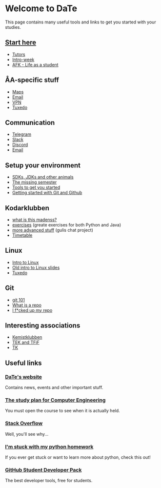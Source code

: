 # Welcome to DaTe

This page contains many useful tools and links to get you started with your studies.

## [Start here](WELCOME.md)

* [Tutors](WELCOME.md#tutors)
* [Intro-week](WELCOME.md#intro-week)
* [AFK - Life as a student](AFK.md)

## ÅA-specific stuff

* [Maps](MAPS.md)
* [Email](ABO.md#email)
* [VPN](ABO.md#vpn)
* [Tuxedo](TUXEDO.md)

## Communication

* [Telegram](COMMUNICATION.md#telegram)
* [Slack](COMMUNICATION.md#slack)
* [Discord](COMMUNICATION.md#discord)
* [Email](COMMUNICATION.md#email)

## Setup your environment

* [SDKs, JDKs and other animals](ENVIRONMENTS.md)
* [The missing semester](https://www.youtube.com/playlist?list=PLyzOVJj3bHQuloKGG59rS43e29ro7I57J)
* [Tools to get you started](TOOLS.md)
* [Getting started with Git and Github](GIT.md)

## Kodarklubben

* [what is this madenss?](KODARKLUBBEN.md)
* [exercises](https://github.com/Datateknologerna-vid-Abo-Akademi/gulis-python-exercise/blob/master/INTRODUCTION.md) (greate exercises for both Python and Java)
* [more advanced stuff](https://github.com/Datateknologerna-vid-Abo-Akademi/gulis-chat) (gulis chat project)
* [Timetable](https://github.com/Datateknologerna-vid-Abo-Akademi/gulis/blob/master/KODARKLUBBEN.md#timetable)

## Linux

* [Intro to Linux](LINUX.md)
* [Old intro to Linux slides](https://docs.google.com/presentation/d/12smuo8uizgCNLvvugv8xyUZyaep_TKsEY5RcV4b7Z0g/edit?usp=sharing)
* [Tuxedo](TUXEDO.md)

## Git

* [git 101](http://rogerdudler.github.io/git-guide/)
* [What is a repo](https://blog.axosoft.com/learning-git-repository/)
* [I f*cked up my repo](http://ohshitgit.com/)


## Interesting associations

* [Kemistklubben](https://kemistklubben.abo.fi)
* [TEK and TFiF](TEKTFIF.md)
* [TK](http://teekkarikomissio.utu.fi/sv/)

## Useful links

### [DaTe's website](https://date.abo.fi)

Contains news, events and other important stuff.

### [The study plan for Computer Engineering](http://studiehandboken.abo.fi/sv/degree-programme/5071)

You must open the course to see when it is actually held.

### [Stack Overflow](https://stackoverflow.com)

Well, you'll see why...

### [I'm stuck with my python homework](https://www.programiz.com/python-programming#tutorial)

If you ever get stuck or want to learn more about python, check this out!

### [GitHub Student Developer Pack](https://education.github.com/pack)

The best developer tools, free for students.
